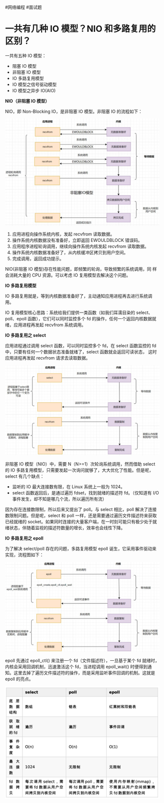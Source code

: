 #网络编程 #面试题

# 一共有几种 IO 模型？NIO 和多路复用的区别？

一共有五种 IO 模型：

- 阻塞 IO 模型 
- 非阻塞 IO 模型 
- IO 多路复用模型 
- IO 模型之信号驱动模型 
- IO 模型之异步 IO(AIO)

**NIO（非阻塞 IO 模型）**

NIO，即 Non-Blocking IO，是非阻塞 IO 模型。非阻塞 IO 的流程如下：

![image.png](https://raw.githubusercontent.com/michik0/notes-image/master/20230530003758.png)

1. 应用进程向操作系统内核，发起 recvfrom 读取数据。
2. 操作系统内核数据没有准备好，立即返回 EWOULDBLOCK 错误码。
3. 应用程序进程轮询调用，继续向操作系统内核发起 recvfrom 读取数据。
4. 操作系统内核数据准备好了，从内核缓冲区拷贝到用户空间。
5. 完成调用，返回成功提示。

NIO(非阻塞 IO 模型)存在性能问题，即频繁的轮询，导致频繁的系统调用，同 样会消耗大量的 CPU 资源。可以考虑 IO 复用模型去解决这个问题。

**IO 多路复用模型**

IO 多路复用就是，等到内核数据准备好了，主动通知应用进程再去进行系统调用。 

IO 复用模型核心思路：系统给我们提供一类函数（如我们耳濡目染的 select、poll、epoll 函数），它们可以同时监控多个 fd 的操作，任何一个返回内核数据就绪，应用进程再发起 recvfrom 系统调用。

**IO 多路复用之 select**

应用进程通过调用 select 函数，可以同时监控多个 fd，在 select 函数监控的 fd 中，只要有任何一个数据状态准备就绪了，select 函数就会返回可读状态， 这时应用进程再发起 recvfrom 请求去读取数据。

![image.png](https://raw.githubusercontent.com/michik0/notes-image/master/20230530004044.png)

非阻塞 IO 模型（NIO）中，需要 N（N>=1）次轮询系统调用，然而借助 select 的 IO 多路复用模型，只需要发起一次询问就够了，大大优化了性能。但是呢，select 有几个缺点：

- 监听的 IO 最大连接数有限，在 Linux 系统上一般为 1024。
- select 函数返回后，是通过遍历 fdset，找到就绪的描述符 fd。（仅知道有 I/O 事件发生，却不知是哪几个流，所以遍历所有流）

因为存在连接数限制，所以后来又提出了 poll。与 select 相比，poll 解决了连接数限制问题。但是呢，select 和 poll 一样，还是需要通过遍历文件描述符来获取已经就绪的 socket。如果同时连接的大量客户端，在一时刻可能只有极少处于就绪状态，伴随着监视的描述符数量的增长，效率也会线性下降。

**IO 多路复用之 epoll**

为了解决 select/poll 存在的问题，多路复用模型 epoll 诞生，它采用事件驱动来实现，流程图如下：

![image.png](https://raw.githubusercontent.com/michik0/notes-image/master/20230530004610.png)

epoll 先通过 epoll_ctl() 来注册一个 fd（文件描述符），一旦基于某个 fd 就绪时，内核会采用回调机制，迅速激活这个 fd，当进程调用 epoll_wait() 时便得到通知。这里去掉了遍历文件描述符的操作，而是采用监听事件回调的机制。这就是 epoll 的亮点。

![image.png](https://raw.githubusercontent.com/michik0/notes-image/master/20230530163421.png)
